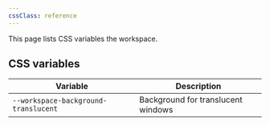 ```yaml
---
cssClass: reference
---
```


This page lists CSS variables the workspace.

## CSS variables

| Variable                             | Description                        |
| ------------------------------------ | ---------------------------------- |
| `--workspace-background-translucent` | Background for translucent windows |
